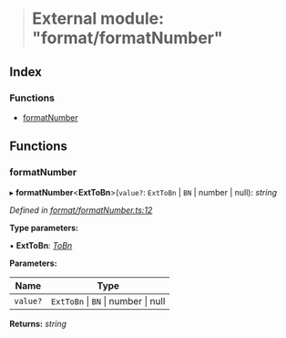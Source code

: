 > # External module: "format/formatNumber"

## Index

### Functions

* [formatNumber](_format_formatnumber_.md#formatnumber)

## Functions

###  formatNumber

▸ **formatNumber**<**ExtToBn**>(`value?`: `ExtToBn` | `BN` | number | null): *string*

*Defined in [format/formatNumber.ts:12](https://github.com/polkadot-js/common/blob/de7e9f8/packages/util/src/format/formatNumber.ts#L12)*

**Type parameters:**

▪ **ExtToBn**: *[ToBn](../interfaces/_types_.tobn.md)*

**Parameters:**

Name | Type |
------ | ------ |
`value?` | `ExtToBn` \| `BN` \| number \| null |

**Returns:** *string*